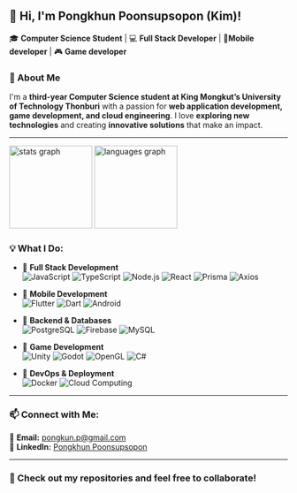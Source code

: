 <h2 align="left">👋 Hi, I'm Pongkhun Poonsupsopon (Kim)!</h2>

<p align="left">
🎓 <strong>Computer Science Student</strong> | 💻 <strong>Full Stack Developer</strong> | 📱<strong>Mobile developer</strong> | 🎮 <strong>Game developer</strong> 
</p>


### 📝 About Me  
I'm a **third-year Computer Science student at King Mongkut’s University of Technology Thonburi** with a passion for **web application development, game development, and cloud engineering**. I love **exploring new technologies** and creating **innovative solutions** that make an impact.

---
<div align="left">
  <img src="https://github-readme-stats.vercel.app/api?username=PongkhunP&hide_title=false&hide_rank=false&show_icons=true&include_all_commits=true&count_private=true&disable_animations=false&theme=tokyonight&locale=en&hide_border=true" height="150" alt="stats graph"  />
  <img src="https://github-readme-stats.vercel.app/api/top-langs?username=PongkhunP&locale=en&hide_title=false&layout=compact&card_width=320&langs_count=5&theme=tokyonight&hide_border=true" height="150" alt="languages graph"  />
</div>

### 💡 What I Do:

- 🔹 **Full Stack Development**  
  ![JavaScript](https://img.shields.io/badge/-JavaScript-F7DF1E?logo=javascript&logoColor=black&style=for-the-badge)
  ![TypeScript](https://img.shields.io/badge/-TypeScript-3178C6?logo=typescript&logoColor=white&style=for-the-badge)
  ![Node.js](https://img.shields.io/badge/-Node.js-339933?logo=node.js&logoColor=white&style=for-the-badge)
  ![React](https://img.shields.io/badge/-React-61DAFB?logo=react&logoColor=black&style=for-the-badge)
  ![Prisma](https://img.shields.io/badge/-Prisma-2D3748?logo=prisma&logoColor=white&style=for-the-badge)
  ![Axios](https://img.shields.io/badge/-Axios-671DD2?logo=axios&logoColor=white&style=for-the-badge)

- 🔹 **Mobile Development**  
  ![Flutter](https://img.shields.io/badge/-Flutter-02569B?logo=flutter&logoColor=white&style=for-the-badge)
  ![Dart](https://img.shields.io/badge/-Dart-0175C2?logo=dart&logoColor=white&style=for-the-badge)
  ![Android](https://img.shields.io/badge/-Android-3DDC84?logo=android&logoColor=white&style=for-the-badge)

- 🔹 **Backend & Databases**  
  ![PostgreSQL](https://img.shields.io/badge/-PostgreSQL-4169E1?logo=postgresql&logoColor=white&style=for-the-badge)
  ![Firebase](https://img.shields.io/badge/-Firebase-FFCA28?logo=firebase&logoColor=black&style=for-the-badge)
  ![MySQL](https://img.shields.io/badge/-MySQL-4479A1?logo=mysql&logoColor=white&style=for-the-badge)

- 🔹 **Game Development**  
  ![Unity](https://img.shields.io/badge/-Unity-FFFFFF?logo=unity&logoColor=black&style=for-the-badge)
  ![Godot](https://img.shields.io/badge/-Godot-478CBF?logo=godot-engine&logoColor=white&style=for-the-badge)
  ![OpenGL](https://img.shields.io/badge/-OpenGL-5586A4?logo=opengl&logoColor=white&style=for-the-badge)
  ![C#](https://img.shields.io/badge/-C%20Sharp-239120?logo=csharp&logoColor=white&style=for-the-badge)

- 🔹 **DevOps & Deployment**  
  ![Docker](https://img.shields.io/badge/-Docker-2496ED?logo=docker&logoColor=white&style=for-the-badge)
  ![Cloud Computing](https://img.shields.io/badge/-Cloud_Computing-4285F4?logo=googlecloud&logoColor=white&style=for-the-badge)

 

---

### 📫 Connect with Me:
📧 **Email:** [pongkun.p@gmail.com](mailto:pongkun.p@gmail.com)  
🔗 **LinkedIn:** [Pongkhun Poonsupsopon](https://www.linkedin.com/in/pongkhun-poonsupsopon/)  

---

### 🚀 Check out my repositories and feel free to collaborate!
